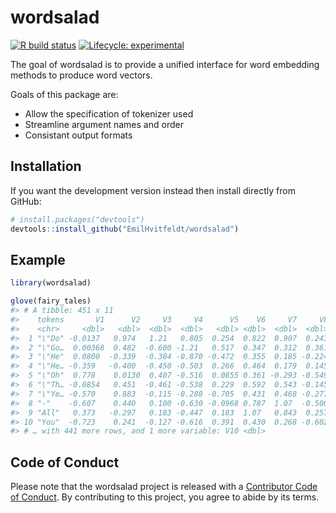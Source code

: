 
<!-- README.md is generated from README.Rmd. Please edit that file -->

# wordsalad

<!-- badges: start -->

[![R build
status](https://github.com/EmilHvitfeldt/wordsalad/workflows/R-CMD-check/badge.svg)](https://github.com/EmilHvitfeldt/wordsalad/actions)
[![Lifecycle:
experimental](https://img.shields.io/badge/lifecycle-experimental-orange.svg)](https://www.tidyverse.org/lifecycle/#experimental)
<!-- badges: end -->

The goal of wordsalad is to provide a unified interface for word
embedding methods to produce word vectors.

Goals of this package are:

  - Allow the specification of tokenizer used
  - Streamline argument names and order
  - Consistant output formats

## Installation

If you want the development version instead then install directly from
GitHub:

``` r
# install.packages("devtools")
devtools::install_github("EmilHvitfeldt/wordsalad")
```

## Example

``` r
library(wordsalad)

glove(fairy_tales)
#> # A tibble: 451 x 11
#>    tokens       V1      V2     V3     V4      V5    V6     V7     V8     V9
#>    <chr>     <dbl>   <dbl>  <dbl>  <dbl>   <dbl> <dbl>  <dbl>  <dbl>  <dbl>
#>  1 "\"Do" -0.0137   0.974   1.21   0.805  0.254  0.822  0.907  0.243 -0.193
#>  2 "\"Go…  0.00368  0.482  -0.600 -1.21   0.517  0.347  0.312  0.361 -0.712
#>  3 "\"He"  0.0800  -0.339  -0.384 -0.870 -0.472  0.355  0.185 -0.224 -1.13 
#>  4 "\"He… -0.359   -0.400  -0.450 -0.503  0.266  0.464  0.179  0.145 -0.575
#>  5 "\"Oh"  0.778    0.0130  0.407 -0.516  0.0855 0.361 -0.293 -0.549 -0.617
#>  6 "\"Th… -0.0854   0.451  -0.461 -0.538  0.229  0.592  0.543 -0.145 -0.868
#>  7 "\"Ye… -0.570    0.883  -0.115 -0.288 -0.705  0.431  0.468 -0.277 -0.696
#>  8 "-"    -0.607    0.440   0.100 -0.630 -0.0968 0.787  1.07  -0.500 -0.927
#>  9 "All"   0.373   -0.297   0.183 -0.447  0.183  1.07   0.843  0.257  0.512
#> 10 "You"  -0.723    0.241  -0.127 -0.616  0.391  0.430  0.268 -0.602 -0.753
#> # … with 441 more rows, and 1 more variable: V10 <dbl>
```

## Code of Conduct

Please note that the wordsalad project is released with a [Contributor
Code of
Conduct](https://contributor-covenant.org/version/2/0/CODE_OF_CONDUCT.html).
By contributing to this project, you agree to abide by its terms.
